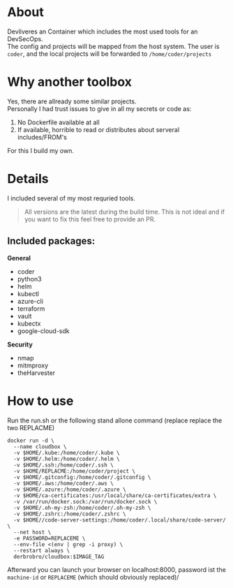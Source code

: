 # About

Devliveres an Container which includes the most used tools for an DevSecOps.  
The config and projects will be mapped from the host system. The user is ```coder```, and the local projects will be forwarded to ```/home/coder/projects```

# Why another toolbox
Yes, there are allready some similar projects.  
Personally I had trust issues to give in all my secrets or code as:
1) No Dockerfile available at all
2) If available, horrible to read or distributes about serveral includes/FROM's

For this I build my own.

# Details
I included several of my most requried tools.   
> All versions are the latest during the build time. This is not ideal and if you want to fix this feel free to provide an PR.
## Included packages:
**General**
- coder
- python3
- helm
- kubectl
- azure-cli
- terraform
- vault
- kubectx
- google-cloud-sdk

**Security**
- nmap
- mitmproxy
- theHarvester

# How to use
Run the run.sh or the following stand allone command (replace replace the two REPLACME)
```
docker run -d \
  --name cloudbox \
  -v $HOME/.kube:/home/coder/.kube \
  -v $HOME/.helm:/home/coder/.helm \
  -v $HOME/.ssh:/home/coder/.ssh \
  -v $HOME/REPLACME:/home/coder/project \
  -v $HOME/.gitconfig:/home/coder/.gitconfig \
  -v $HOME/.aws:/home/coder/.aws \
  -v $HOME/.azure:/home/coder/.azure \
  -v $HOME/ca-certificates:/usr/local/share/ca-certificates/extra \
  -v /var/run/docker.sock:/var/run/docker.sock \
  -v $HOME/.oh-my-zsh:/home/coder/.oh-my-zsh \
  -v $HOME/.zshrc:/home/coder/.zshrc \
  -v $HOME//code-server-settings:/home/coder/.local/share/code-server/ \
  --net host \
  -e PASSWORD=REPLACEME \
  --env-file <(env | grep -i proxy) \
  --restart always \
  derbrobro/cloudbox:$IMAGE_TAG
```

Afterward you can launch your browser on localhost:8000, password ist the ```machine-id``` or ```REPLACEME``` (which should obviously replaced)/